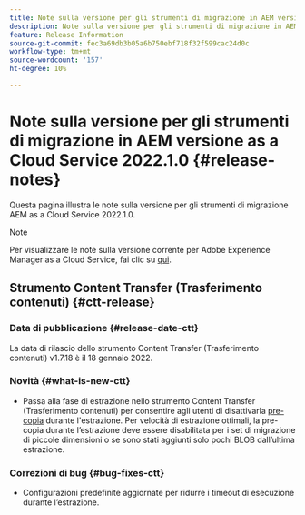 ```yaml
---
title: Note sulla versione per gli strumenti di migrazione in AEM versione as a Cloud Service 2022.1.0
description: Note sulla versione per gli strumenti di migrazione in AEM versione as a Cloud Service 2022.1.0
feature: Release Information
source-git-commit: fec3a69db3b05a6b750ebf718f32f599cac24d0c
workflow-type: tm+mt
source-wordcount: '157'
ht-degree: 10%

---
```



# Note sulla versione per gli strumenti di migrazione in AEM versione as a Cloud Service 2022.1.0 {#release-notes}

Questa pagina illustra le note sulla versione per gli strumenti di migrazione AEM as a Cloud Service 2022.1.0.

>[!NOTE]
>Per visualizzare le note sulla versione corrente per Adobe Experience Manager as a Cloud Service, fai clic su [qui](https://experienceleague.adobe.com/docs/experience-manager-cloud-service/release-notes/release-notes/release-notes-current.html?lang=it).


## Strumento Content Transfer (Trasferimento contenuti)  {#ctt-release}

### Data di pubblicazione {#release-date-ctt}

La data di rilascio dello strumento Content Transfer (Trasferimento contenuti) v1.7.18 è il 18 gennaio 2022.

### Novità {#what-is-new-ctt}

* Passa alla fase di estrazione nello strumento Content Transfer (Trasferimento contenuti) per consentire agli utenti di disattivarla [pre-copia](https://experienceleague.adobe.com/docs/experience-manager-cloud-service/moving/cloud-migration/content-transfer-tool/handling-large-content-repositories.html?lang=en) durante l&#39;estrazione. Per velocità di estrazione ottimali, la pre-copia durante l’estrazione deve essere disabilitata per i set di migrazione di piccole dimensioni o se sono stati aggiunti solo pochi BLOB dall’ultima estrazione.

### Correzioni di bug {#bug-fixes-ctt}

* Configurazioni predefinite aggiornate per ridurre i timeout di esecuzione durante l’estrazione.
